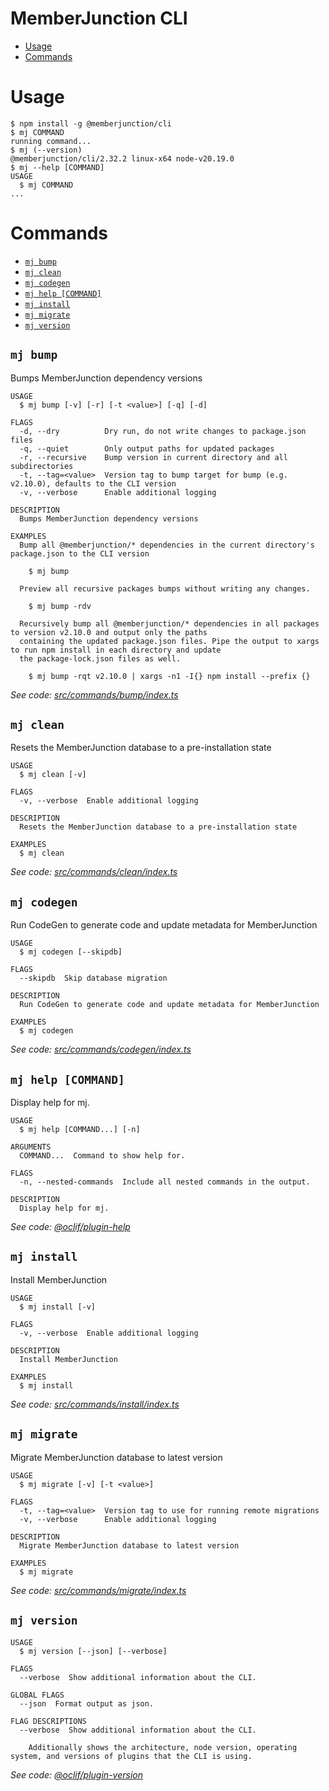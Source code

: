 MemberJunction CLI
==================

<!-- toc -->
* [Usage](#usage)
* [Commands](#commands)
<!-- tocstop -->
# Usage
<!-- usage -->
```sh-session
$ npm install -g @memberjunction/cli
$ mj COMMAND
running command...
$ mj (--version)
@memberjunction/cli/2.32.2 linux-x64 node-v20.19.0
$ mj --help [COMMAND]
USAGE
  $ mj COMMAND
...
```
<!-- usagestop -->
# Commands
<!-- commands -->
* [`mj bump`](#mj-bump)
* [`mj clean`](#mj-clean)
* [`mj codegen`](#mj-codegen)
* [`mj help [COMMAND]`](#mj-help-command)
* [`mj install`](#mj-install)
* [`mj migrate`](#mj-migrate)
* [`mj version`](#mj-version)

## `mj bump`

Bumps MemberJunction dependency versions

```
USAGE
  $ mj bump [-v] [-r] [-t <value>] [-q] [-d]

FLAGS
  -d, --dry          Dry run, do not write changes to package.json files
  -q, --quiet        Only output paths for updated packages
  -r, --recursive    Bump version in current directory and all subdirectories
  -t, --tag=<value>  Version tag to bump target for bump (e.g. v2.10.0), defaults to the CLI version
  -v, --verbose      Enable additional logging

DESCRIPTION
  Bumps MemberJunction dependency versions

EXAMPLES
  Bump all @memberjunction/* dependencies in the current directory's package.json to the CLI version

    $ mj bump

  Preview all recursive packages bumps without writing any changes.

    $ mj bump -rdv

  Recursively bump all @memberjunction/* dependencies in all packages to version v2.10.0 and output only the paths
  containing the updated package.json files. Pipe the output to xargs to run npm install in each directory and update
  the package-lock.json files as well.

    $ mj bump -rqt v2.10.0 | xargs -n1 -I{} npm install --prefix {}
```

_See code: [src/commands/bump/index.ts](https://github.com/MemberJunction/MJ/blob/v2.32.2/src/commands/bump/index.ts)_

## `mj clean`

Resets the MemberJunction database to a pre-installation state

```
USAGE
  $ mj clean [-v]

FLAGS
  -v, --verbose  Enable additional logging

DESCRIPTION
  Resets the MemberJunction database to a pre-installation state

EXAMPLES
  $ mj clean
```

_See code: [src/commands/clean/index.ts](https://github.com/MemberJunction/MJ/blob/v2.32.2/src/commands/clean/index.ts)_

## `mj codegen`

Run CodeGen to generate code and update metadata for MemberJunction

```
USAGE
  $ mj codegen [--skipdb]

FLAGS
  --skipdb  Skip database migration

DESCRIPTION
  Run CodeGen to generate code and update metadata for MemberJunction

EXAMPLES
  $ mj codegen
```

_See code: [src/commands/codegen/index.ts](https://github.com/MemberJunction/MJ/blob/v2.32.2/src/commands/codegen/index.ts)_

## `mj help [COMMAND]`

Display help for mj.

```
USAGE
  $ mj help [COMMAND...] [-n]

ARGUMENTS
  COMMAND...  Command to show help for.

FLAGS
  -n, --nested-commands  Include all nested commands in the output.

DESCRIPTION
  Display help for mj.
```

_See code: [@oclif/plugin-help](https://github.com/oclif/plugin-help/blob/v6.2.3/src/commands/help.ts)_

## `mj install`

Install MemberJunction

```
USAGE
  $ mj install [-v]

FLAGS
  -v, --verbose  Enable additional logging

DESCRIPTION
  Install MemberJunction

EXAMPLES
  $ mj install
```

_See code: [src/commands/install/index.ts](https://github.com/MemberJunction/MJ/blob/v2.32.2/src/commands/install/index.ts)_

## `mj migrate`

Migrate MemberJunction database to latest version

```
USAGE
  $ mj migrate [-v] [-t <value>]

FLAGS
  -t, --tag=<value>  Version tag to use for running remote migrations
  -v, --verbose      Enable additional logging

DESCRIPTION
  Migrate MemberJunction database to latest version

EXAMPLES
  $ mj migrate
```

_See code: [src/commands/migrate/index.ts](https://github.com/MemberJunction/MJ/blob/v2.32.2/src/commands/migrate/index.ts)_

## `mj version`

```
USAGE
  $ mj version [--json] [--verbose]

FLAGS
  --verbose  Show additional information about the CLI.

GLOBAL FLAGS
  --json  Format output as json.

FLAG DESCRIPTIONS
  --verbose  Show additional information about the CLI.

    Additionally shows the architecture, node version, operating system, and versions of plugins that the CLI is using.
```

_See code: [@oclif/plugin-version](https://github.com/oclif/plugin-version/blob/v2.2.4/src/commands/version.ts)_
<!-- commandsstop -->
